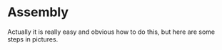 # Assembly

Actually it is really easy and obvious how to do this, but here are some steps in pictures.

